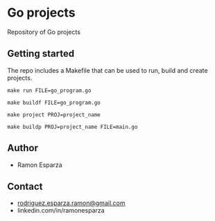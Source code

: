 # Go projects

Repository of Go projects

## Getting started

The repo includes a Makefile that can be used to run, build and create projects. 
```
make run FILE=go_program.go

make buildf FILE=go_program.go

make project PROJ=project_name

make buildp PROJ=project_name FILE=main.go
```

## Author

* Ramon Esparza

## Contact

* rodriguez.esparza.ramon@gmail.com
* linkedin.com/in/ramonesparza


